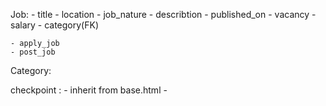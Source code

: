 Job:
    - title
    - location
    - job_nature
    - describtion
    - published_on
    - vacancy
    - salary
    - category(FK)

    - apply_job
    - post_job

Category:

checkpoint :
    - inherit from base.html
    - 

